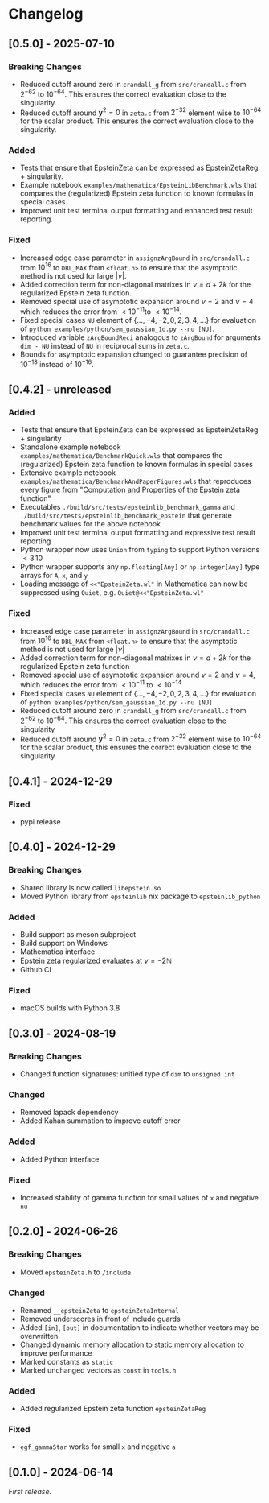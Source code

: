 <!--
SPDX-FileCopyrightText: 2025 Andreas Buchheit <buchheit@num.uni-sb.de>
SPDX-FileCopyrightText: 2025 Jan Schmitz <schmitz@num.uni-sb.de>
SPDX-FileCopyrightText: 2025 Jonathan Busse <jonathan@jbusse.de>
SPDX-FileCopyrightText: 2025 Ruben Gutendorf <ruben.gutendorf@uni-saarland.de>

SPDX-License-Identifier: AGPL-3.0-only
-->

# Changelog

## [0.5.0] - 2025-07-10
### Breaking Changes
- Reduced cutoff around zero in `crandall_g` from `src/crandall.c` from $2^{-62}$ to $10^{-64}$. This ensures the correct evaluation close to the singularity.
- Reduced cutoff around $\boldsymbol y^2 = 0$ in `zeta.c` from $2^{-32}$ element wise to $10^{-64}$ for the scalar product. This ensures the correct evaluation close to the singularity.


### Added
- Tests that ensure that EpsteinZeta can be expressed as EpsteinZetaReg + singularity.
- Example notebook `examples/mathematica/EpsteinLibBenchmark.wls` that compares the (regularized) Epstein zeta function to known formulas in special cases.
- Improved unit test terminal output formatting and enhanced test result reporting.

### Fixed
- Increased edge case parameter in `assignzArgBound` in `src/crandall.c` from $10^{16}$ to `DBL_MAX` from `<float.h>` to ensure that the asymptotic method is not used for large $|\nu|$.
- Added correction term for non-diagonal matrixes in $\nu = d+2 k$ for the regularized Epstein zeta function.
- Removed special use of asymptotic expansion around $\nu = 2$ and $\nu=4$ which reduces the error from $<10^{-11}$to $<10^{-14}$.
- Fixed special cases `NU` element of $\{\ldots,-4,-2,0,2,3,4,\ldots\}$ for evaluation of `python examples/python/sem_gaussian_1d.py --nu [NU]`.
- Introduced variable `zArgBoundReci` analogous to `zArgBound` for arguments `dim - NU` instead of `NU` in reciprocal sums in `zeta.c`.
- Bounds for asymptotic expansion changed to guarantee precision of $10^{-18}$ instead of $10^{-16}$.

## [0.4.2] - unreleased

### Added
- Tests that ensure that EpsteinZeta can be expressed as EpsteinZetaReg + singularity
- Standalone example notebook `examples/mathematica/BenchmarkQuick.wls` that compares the (regularized) Epstein zeta function to known formulas in special cases
- Extensive example notebook `examples/mathematica/BenchmarkAndPaperFigures.wls` that reproduces every figure from "Computation and Properties of the Epstein zeta function"
- Executables `./build/src/tests/epsteinlib_benchmark_gamma` and `./build/src/tests/epsteinlib_benchmark_epstein` that generate benchmark values for the above notebook
- Improved unit test terminal output formatting and expressive test result reporting
- Python wrapper now uses `Union` from `typing` to support Python versions $<3.10$
- Python wrapper supports any `np.floating[Any]` or `np.integer[Any]` type arrays for `A`, `x`, and `y`
- Loading message of `<<"EpsteinZeta.wl"` in Mathematica can now be suppressed using `Quiet`, e.g. `Quiet@<<"EpsteinZeta.wl"`

### Fixed
- Increased edge case parameter in `assignzArgBound` in `src/crandall.c` from $10^{16}$ to `DBL_MAX` from `<float.h>` to ensure that the asymptotic method is not used for large $|\nu|$
- Added correction term for non-diagonal matrixes in $\nu = d+2 k$ for the regularized Epstein zeta function
- Removed special use of asymptotic expansion around $\nu = 2$ and $\nu=4$, which reduces the error from $<10^{-11}$ to $<10^{-14}$
- Fixed special cases `NU` element of $\{\ldots,-4,-2,0,2,3,4,\ldots\}$ for evaluation of `python examples/python/sem_gaussian_1d.py --nu [NU]`
- Reduced cutoff around zero in `crandall_g` from `src/crandall.c` from $2^{-62}$ to $10^{-64}$. This ensures the correct evaluation close to the singularity
- Reduced cutoff around $\boldsymbol y^2 = 0$ in `zeta.c` from $2^{-32}$ element wise to $10^{-64}$ for the scalar product, this ensures the correct evaluation close to the singularity

## [0.4.1] - 2024-12-29
### Fixed
- pypi release

## [0.4.0] - 2024-12-29
### Breaking Changes
- Shared library is now called `libepstein.so`
- Moved Python library from `epsteinlib` nix package to `epsteinlib_python`

### Added
- Build support as meson subproject
- Build support on Windows
- Mathematica interface
- Epstein zeta regularized evaluates at $\nu=-2\mathbb N$
- Github CI

### Fixed
- macOS builds with Python 3.8

## [0.3.0] - 2024-08-19

### Breaking Changes
- Changed function signatures: unified type of `dim` to `unsigned int`

### Changed
- Removed lapack dependency
- Added Kahan summation to improve cutoff error

### Added
- Added Python interface

### Fixed
- Increased stability of gamma function for small values of `x` and negative `nu`

## [0.2.0] - 2024-06-26

### Breaking Changes
- Moved `epsteinZeta.h` to `/include`

### Changed
- Renamed `__epsteinZeta` to `epsteinZetaInternal`
- Removed underscores in front of include guards
- Added `[in]`, `[out]` in documentation to indicate whether vectors may be overwritten
- Changed dynamic memory allocation to static memory allocation to improve performance
- Marked constants as `static`
- Marked unchanged vectors as `const` in `tools.h`

### Added
- Added regularized Epstein zeta function `epsteinZetaReg`

### Fixed
- `egf_gammaStar` works for small `x` and negative `a`

## [0.1.0] - 2024-06-14

_First release._
